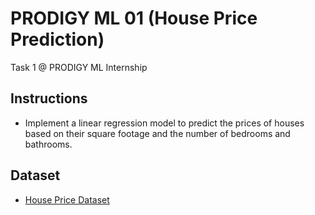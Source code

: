 # PRODIGY ML 01 (House Price Prediction)
Task 1 @ PRODIGY ML Internship

## Instructions
- Implement a linear regression model to predict the prices of houses based on their square footage and the number of bedrooms and bathrooms.

## Dataset
- [House Price Dataset](https://www.kaggle.com/c/house-prices-advanced-regression-techniques/data)
